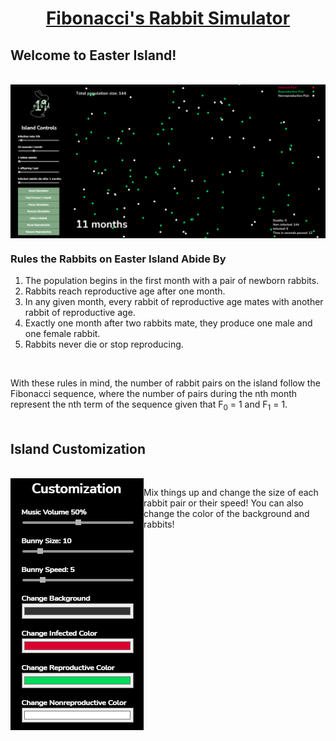 <a href="https://andyngo2021.github.io/helyx-fibonacci-rabbits" target="_blank"><h1 align="center">Fibonacci's Rabbit Simulator</h1></a>

## Welcome to Easter Island! ##
<br>

<img align="center" src="Images/screenshot_1.png" alt="Screenshot of simulation">

<br>

### Rules the Rabbits on Easter Island Abide By ###
1. The population begins in the first month with a pair of newborn rabbits.
2. Rabbits reach reproductive age after one month.
3. In any given month, every rabbit of reproductive age mates with another rabbit of reproductive age.
4. Exactly one month after two rabbits mate, they produce one male and one female rabbit.
5. Rabbits never die or stop reproducing.

<br>


With these rules in mind, the number of rabbit pairs on the island follow the Fibonacci sequence, where the number of pairs during the nth month represent the nth term of the sequence given that F<sub>0</sub> = 1 and  F<sub>1</sub> = 1.
<br>
<br>


## Island Customization ##
<br>

<img align="left" src="Images/screenshot_2.png" alt="Customization Sidebar">

Mix things up and change the size of each rabbit pair or their speed! You can also change the color of the background and rabbits!
